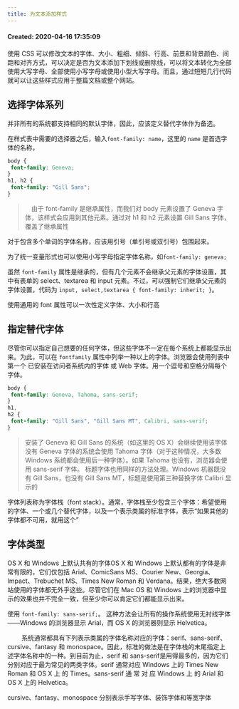 ```yaml
---
title: 为文本添加样式
---
```


#### Created: 2020-04-16 17:35:09

使用 CSS 可以修改文本的字体、大小、粗细、倾斜、行高、前景和背景颜色、间距和对齐方式，可以决定是否为文本添加下划线或删除线，可以将文本转化为全部使用大写字母、全部使用小写字母或使用小型大写字母。而且，通过短短几行代码就可以让这些样式应用于整篇文档或整个网站。

## 选择字体系列

并非所有的系统都支持相同的默认字体，因此，应该定义替代字体作为备选。

在样式表中需要的选择器之后，输入`font-family: name`，这里的 `name` 是首选字体的名称，

```css
body {
 font-family: Geneva;
}
h1, h2 {
 font-family: "Gill Sans";
}
```

>　由于 font-family 是继承属性，而我们对 body 元素设置了 Geneva 字体，该样式会应用到其他元素。通过对 h1 和 h2 元素设置 Gill Sans 字体，覆盖了继承属性

对于包含多个单词的字体名称，应该用引号（单引号或双引号）包围起来。

为了统一变量形式也可以使用小写字母指定字体名称，如`font-family: geneva;`

虽然 `font-family` 属性是继承的，但有几个元素不会继承父元素的字体设置，其中有表单的 select、textarea 和 input 元素。不过，可以强制它们继承父元素的字体设置，代码为 `input, select,textarea { font-family: inherit; }`。

使用通用的 font 属性可以一次性定义字体、大小和行高

## 指定替代字体

尽管你可以指定自己想要的任何字体，但这些字体不一定在每个系统上都能显示出
来。为此，可以在 `fontfamily` 属性中列举一种以上的字体。浏览器会使用列表中第一个
已安装在访问者系统内的字体 或 Web 字体。用一个逗号和空格分隔每个字体。

```css
body {
 font-family: Geneva, Tahoma, sans-serif;
}
h1,
h2 {
 font-family: "Gill Sans", "Gill Sans MT", Calibri, sans-serif;
}
```

>安装了 Geneva 和 Gill Sans 的系统（如这里的 OS X）会继续使用该字体
没有 Geneva 字体的系统会使用 Tahoma 字体（对于这种情况，大多数 Windows 系统都会使用后一种字体）。如果 Tahoma 也没有，浏览器会使用 sans-serif 字体。
标题字体也用同样的方法处理。Windows 机器既没有 Gill Sans，也没有 Gill Sans MT，标题是使用第三种替换字体 Calibri 显示的

字体列表称为字体栈（font stack）。通常，字体栈至少包含三个字体：希望使用的字体、一个或几个替代字体，以及一个表示类属的标准字体，表示“如果其他的字体都不可用，就用这个”


## 字体类型

OS X 和 Windows 上默认共有的字体OS X 和 Windows 上默认都有的字体是非常有限的，它们仅包括 Arial、ComicSans MS、Courier New、Georgia、Impact、Trebuchet MS、Times New Roman 和 Verdana。结果，绝大多数网站使用的字体都无外乎这些。尽管它们在 Mac OS 和 Windows 上的浏览器中显示的效果也并不完全一致，但至少你可以肯定它们都能显示出来。

使用 `font-family: sans-serif;`。 这种方法会让所有的操作系统使用无衬线字体——Windows 的浏览器显示 Arial，而 OS X 的浏览器则显示 Helvetica。

$\qquad$系统通常都具有下列表示类属的字体名称对应的字体：serif、sans-serif、cursive、fantasy 和 monospace。因此，标准的做法是在字体栈的末尾指定上述字体名称中的一种。到目前为止，serif 和 sans-serif是用得最多的，因为它们分别对应于最为常见的两类字体。serif 通常对应 Windows 上的 Times New Roman 和 OS X 上 的 Times。sans-serif 通 常 对 应 Windows 上 的 Arial 和OS X 上的 Helvetica。

cursive、fantasy、monospace 分别表示手写字体、装饰字体和等宽字体